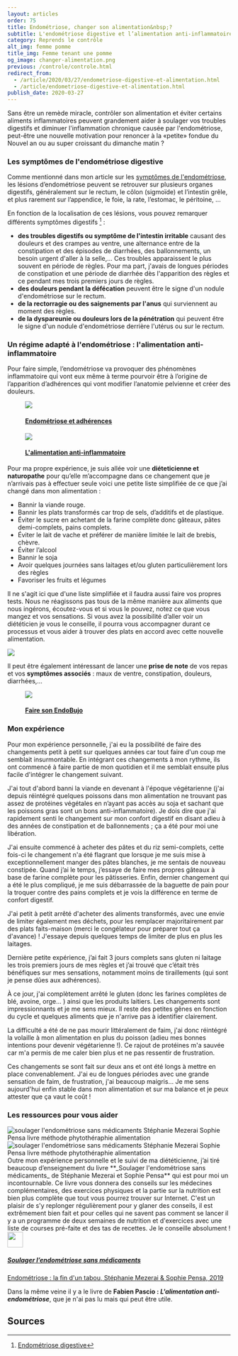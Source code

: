 ```yaml
---
layout: articles
order: 75
title: Endométriose, changer son alimentation&nbsp;?
subtitle: L'endométriose digestive et l’alimentation anti-inflammatoire
category: Reprends le contrôle
alt_img: femme pomme
title_img: Femme tenant une pomme
og_image: changer-alimentation.png
previous: /controle/controle.html
redirect_from:
  - /article/2020/03/27/endometriose-digestive-et-alimentation.html
  - /article/endometriose-digestive-et-alimentation.html
publish_date: 2020-03-27
---
```

Sans être un remède miracle, contrôler son alimentation et éviter certains aliments inflammatoires peuvent grandement aider à soulager vos troubles digestifs et diminuer l'inflammation chronique causée par l'endométriose, peut-être une nouvelle motivation pour renoncer à la «petite» fondue du Nouvel an ou au super croissant du dimanche matin ?

### Les symptômes de l'endométriose digestive
Comme mentionné dans mon article sur les [symptômes de l'endométriose](/article/2018/10/14/l-endometriose-symptomes.html), les lésions d’endométriose peuvent se retrouver sur plusieurs organes digestifs, généralement sur le rectum, le côlon (sigmoïde) et l’intestin grêle, et plus rarement sur l’appendice, le foie, la rate, l’estomac, le péritoine, …

En fonction de la localisation de ces lésions, vous pouvez remarquer différents symptômes digestifs [^digestif] :
* **des troubles digestifs ou symptôme de l'intestin irritable** causant des douleurs et des crampes au ventre, une alternance entre de la constipation et des épisodes de diarrhées, des ballonnements, un besoin urgent d'aller à la selle,… Ces troubles apparaissent le plus souvent en période de règles. Pour ma part, j'avais de longues périodes de constipation et une période de diarrhée dès l'apparition des règles et ce pendant mes trois premiers jours de règles.
* **des douleurs pendant la défécation** peuvent être le signe d'un nodule d'endométriose sur le rectum.
* **de la rectorragie ou des saignements par l'anus** qui surviennent au moment des règles.
* **de la dyspareunie ou douleurs lors de la pénétration** qui peuvent être le signe d'un nodule d'endométriose derrière l'utérus ou sur le rectum.

### Un régime adapté à l'endométriose : l'alimentation anti-inflammatoire

Pour faire simple, l’endométriose va provoquer des phénomènes inflammatoire qui vont eux même à terme pourvoir être à l’origine de l’apparition d’adhérences qui vont modifier l’anatomie pelvienne et créer des douleurs.

<div class="articles">
  <a href="/savoir/adherences.html" class="index-articles">
    <figure class="liens">
      <img src="/assets/images/articles/adherences.png" class="img-fluid">
      <figcaption class="bleu">
        <h4 class="h4-link">Endométriose et adhérences</h4>
      </figcaption>
    </figure>
  </a>
  <a href="/controle/alimentation.html" class="index-articles">
    <figure class="liens">
      <img src="/assets/images/articles/alimentation.png" class="img-fluid">
      <figcaption class="bleu">
        <h4 class="h4-link">L'alimentation anti-inflammatoire</h4>
      </figcaption>
    </figure>
  </a>
</div>

Pour ma propre expérience, je suis allée voir une **diéteticienne et naturopathe** pour qu’elle m’accompagne dans ce changement que je n’arrivais pas à effectuer seule voici une petite liste simplifiée de ce que j’ai changé dans mon alimentation :
- Bannir la viande rouge.
- Bannir les plats transformés car trop de sels, d’additifs et de plastique.
- Éviter le sucre en achetant de la farine complète donc gâteaux, pâtes demi-complets, pains complets.
- Éviter le lait de vache et préférer de manière limitée le lait de brebis, chèvre.
- Éviter l’alcool
- Bannir le soja
- Avoir quelques journées sans laitages et/ou gluten particulièrement lors des règles
- Favoriser les fruits et légumes
 
Il ne s'agit ici que d'une liste simplifiée et il faudra aussi faire vos propres tests. Nous ne réagissons pas tous de la même manière aux aliments que nous ingérons, écoutez-vous et si vous le pouvez, notez ce que vous mangez et vos sensations. Si vous avez la possibilité d’aller voir un diététicien je vous le conseille, il pourra vous accompagner durant ce processus et vous aider à trouver des plats en accord avec cette nouvelle alimentation.

<div class="definition">
  <img src="/assets/images/svg/icones/endo-dico.svg">
  <p>Il peut être également intéressant de lancer une <b>prise de note</b> de vos repas et vos <b>symptômes associés</b> : maux de ventre, constipation, douleurs, diarrhées,…</p>
</div>

<div class="articles">
  <a href="/controle/carnet-endometriose.html" class="lien-article">
    <figure class="liens">
      <img src="/assets/images/articles/faire-son-endobujo.png" class="img-fluid">
      <figcaption class="bleu">
        <h4 class="h4-link">Faire son EndoBujo</h4>
      </figcaption>
    </figure>
  </a>
</div>

### Mon expérience
Pour mon expérience personnelle, j'ai eu la possibilité de faire des changements petit à petit sur quelques années car tout faire d'un coup me semblait insurmontable. En intégrant ces changements à mon rythme, ils ont commencé à faire partie de mon quotidien et il me semblait ensuite plus facile d'intégrer le changement suivant.

J'ai tout d'abord banni la viande en devenant à l'époque végétarienne (j'ai depuis réintégré quelques poissons dans mon alimentation ne trouvant pas assez de protéines végétales en n’ayant pas accès au soja et sachant que les poissons gras sont un bons anti-inflammatoire). Je dois dire que j'ai rapidement senti le changement sur mon confort digestif en disant adieu à des années de constipation et de ballonnements ; ça a été pour moi une libération. 

J'ai ensuite commencé à acheter des pâtes et du riz semi-complets, cette fois-ci le changement n'a été flagrant que lorsque je me suis mise à exceptionnellement manger des pâtes blanches, je me sentais de nouveau constipée. Quand j’ai le temps, j’essaye de faire mes propres gâteaux à base de farine complète pour les pâtisseries. Enfin, dernier changement qui a été le plus compliqué, je me suis débarrassée de la baguette de pain pour la troquer contre des pains complets et je vois la différence en terme de confort digestif.

J'ai petit à petit arrêté d'acheter des aliments transformés, avec une envie de limiter également mes déchets, pour les remplacer majoritairement par des plats faits-maison (merci le congélateur pour préparer tout ça d'avance) ! J'essaye depuis quelques temps de limiter de plus en plus les laitages. 

Dernière petite expérience, j’ai fait 3 jours complets sans gluten ni laitage les trois premiers jours de mes règles et j’ai trouvé que c’était très bénéfiques sur mes sensations, notamment moins de tiraillements (qui sont je pense dûes aux adhérences).

À ce jour, j'ai complètement arrêté le gluten (donc les farines complètes de blé, avoine, orge… ) ainsi que les produits laitiers. Les changements sont impressionnants et je me sens mieux. Il reste des petites gênes en fonction du cycle et quelques aliments que je n'arrive pas à identifier clairement.

La difficulté a été de ne pas mourir littéralement de faim, j'ai donc réintégré la volaille à mon alimentation en plus du poisson (adieu mes bonnes intentions pour devenir végétarienne !). Ce rajout de protéines m'a sauvée car m'a permis de me caler bien plus et ne pas ressentir de frustration.

Ces changements se sont fait sur deux ans et ont été longs à mettre en place convenablement. J'ai eu de longues périodes avec une grande sensation de faim, de frustration, j'ai beaucoup maigris… Je me sens aujourd'hui enfin stable dans mon alimentation et sur ma balance et je peux attester que ça vaut le coût !

### Les ressources pour vous aider
<div class="row row-center">
  <img src="/assets/images/photos/soulager-endometriose.png" alt="soulager l'endométriose sans médicaments Stéphanie Mezerai Sophie Pensa livre méthode phytothéraphie alimentation" title="Livre Soulager l'endométriose sans médicaments de Stéphanie Mezerai et Sophie Pensa">
  <img src="/assets/images/photos/soulager-endometriose2.png" alt="soulager l'endométriose sans médicaments Stéphanie Mezerai Sophie Pensa livre méthode phytothéraphie alimentation" title="Livre Soulager l'endométriose sans médicaments de Stéphanie Mezerai et Sophie Pensa">
</div>
Outre mon expérience personnelle et le suivi de ma diététicienne, j’ai tiré beaucoup d’enseignement du livre **_Soulager l'endométriose sans médicaments_ de Stéphanie Mezerai et Sophie Pensa** qui est pour moi un incontournable. Ce livre vous donnera des conseils sur les médecines complémentaires, des exercices physiques et la partie sur la nutrition est bien plus complète que tout vous pourrez trouver sur Internet. C'est un plaisir de s'y replonger régulièrement pour y glaner des conseils, il est extrêmement bien fait et pour celles qui ne savent pas comment se lancer il y a un programme de deux semaines de nutrition et d'exercices avec une liste de courses pré-faite et des tas de recettes. Je le conseille absolument !

<div class="container">
  <img src="/assets/images/svg/icones/livre.svg" width="35" height="35">
  <a href="/savoir/bibliographie/soulager-endometriose-sans-medicaments.html" class="list">
    <div class="background bg-bleu">
      <h5 class="title">Soulager l’endométriose sans médicaments</h5>
    </div>
    <span>Endométriose &#x3A; la fin d'un tabou, Stéphanie Mezerai & Sophie Pensa, 2019</span>
  </a>
</div>

Dans la même veine il y a le livre de **Fabien Pascio : _L'alimentation anti-endométriose_**, que je n'ai pas lu mais qui peut être utile.

## Sources

[^digestif]: [Endométriose digestive](https://www.chirurgien-digestif.com/endometriose-digestive)